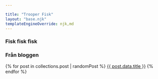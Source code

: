```yaml
---

title: "Trooper Fisk"
layout: "base.njk"
templateEngineOverride: njk,md
---
```


### Fisk fisk fisk

### Från bloggen

{% for post in collections.post | randomPost %}
<a href="{{ post.url }}">{{ post.data.title }}</a>
{% endfor %}